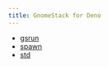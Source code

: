```yaml
---
title: GnomeStack for Deno
---
```


- [gsrun](./gsrun/index.md)
- [spawn](./spawn/index.md)
- [std](./std/index.md)
